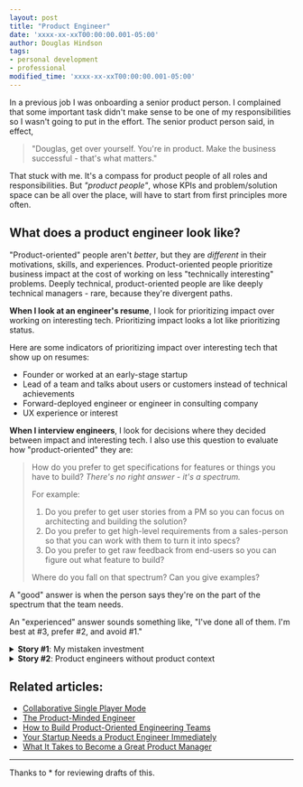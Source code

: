 ```yaml
---
layout: post
title: "Product Engineer"
date: 'xxxx-xx-xxT00:00:00.001-05:00'
author: Douglas Hindson
tags: 
- personal development
- professional
modified_time: 'xxxx-xx-xxT00:00:00.001-05:00'
---
```


In a previous job I was onboarding a senior product person. I complained that some important task didn't make sense to be one of my responsibilities so I wasn't going to put in the effort. The senior product person said, in effect,

> "Douglas, get over yourself. You're in product. Make the business successful - that's what matters."

That stuck with me. It's a compass for product people of all roles and responsibilities. But *"product people"*, whose KPIs and problem/solution space can be all over the place, will have to start from first principles more often.

## What does a product engineer look like?

"Product-oriented" people aren't *better*, but they are *different* in their motivations, skills, and experiences. Product-oriented people prioritize business impact at the cost of working on less "technically interesting" problems. Deeply technical, product-oriented people are like deeply technical managers - rare, because they're divergent paths.

**When I look at an engineer's resume**, I look for prioritizing impact over working on interesting tech. Prioritizing impact looks a lot like prioritizing status.

Here are some indicators of prioritizing impact over interesting tech that show up on resumes:

* Founder or worked at an early-stage startup
* Lead of a team and talks about users or customers instead of technical achievements
* Forward-deployed engineer or engineer in consulting company
* UX experience or interest

**When I interview engineers**, I look for decisions where they decided between impact and interesting tech. I also use this question to evaluate how "product-oriented" they are:

> How do you prefer to get specifications for features or things you have to build? *There's no right answer - it's a spectrum.*
> 
> For example:
>
> 1. Do you prefer to get user stories from a PM so you can focus on architecting and building the solution?
> 2. Do you prefer to get high-level requirements from a sales-person so that you can work with them to turn it into specs?
> 3. Do you prefer to get raw feedback from end-users so you can figure out what feature to build?
>
> Where do you fall on that spectrum? Can you give examples?

A "good" answer is when the person says they're on the part of the spectrum that the team needs.

An "experienced" answer sounds something like, "I've done all of them. I'm best at #3, prefer #2, and avoid #1."

<details>
<summary><b>Story #1</b>: My mistaken investment</summary>

<br/>

Healthcare systems in a foreign country? Doctors, nurses, hospitals, gp practices, rota management... I worked in this company, but I had no interest in this domain.

<br/><br/>

I wanted to improve transferrable skills. I expected product managers and designers to hand me specs, so I could focus on architecting and building. That mostly worked out, but when our team met the cofounders for strategic discussions, I couldn't contribute much. I could estimate the effort involved in building a mockup, but I couldn't propose an alternative with 2x value at 0.5x cost. Others could smell my lack of enthusiasm for the business - especially the cofounders, who lived and breathed it.

<br/><br/>

Your colleagues want you to be invested in the company and team. People who care want to work with other people who care. When you prove your investment in the business, others will reciprocate by investing more in you. I could have accelerated my growth in responsibilities and position if I displayed more enthusiasm for the product and business.

<br/><br/>

Five years later, here I am working in that same business domain and a different technical one.

<br/><br/>

</details>

<details>
<summary><b>Story #2</b>: Product engineers without product context</summary>

<br/>

I once joined a team that needed its engineers to behave like product engineers. They didn't.

<br/><br/>

The developers only met with their users when directed to, even though their users worked at desks a few meters away. The developer team waited for decisions to come from product managers and designers. The service they worked on was just a piece of a much larger product, about which they had little context. Decisions <i>happened to them</i> and they weren't in control of their future. Their projects went off-track and got cancelled. They often built the wrong thing, and how could they know what the right thing was? They barely grasped what was needed of <i>their</i> small piece of a much larger puzzle.

<br/><br/>

Of course, these circumstances came from mismanagement, blitz-scaling, and recent bad experiences - not the developers themselves, who were mostly new anyways.

<br/><br/>

The PM expressed that the developers were always invited to interact with users, but didn't really participate. During onboarding, I did some user interviews to build context. Afterwards, I seeded FOMO by sharing how I interviewed our users, gaining key information and relationships necessary to make better technical decisions.

<br/><br/>

One month in, my first project on the team was set to begin bridging two products. Over and over, the team resisted the better solution because we had a fear of imagined risks. We ended up going down the "low-risk" path that incurred tech debt - we spent six developer-months on a project and didn't ship it. The solution was scrapped and we redid it properly later when everyone had sufficient context.

<br/><br/>

</details>

## Related articles:

* [Collaborative Single Player Mode](https://blog.rstankov.com/collaborative-single-player-mode/)
* [The Product-Minded Engineer](https://blog.pragmaticengineer.com/the-product-minded-engineer/)
* [How to Build Product-Oriented Engineering Teams](https://blog.amplitude.com/how-to-build-product-oriented-engineering-teams)
* [Your Startup Needs a Product Engineer Immediately](https://jproco.medium.com/your-startup-needs-a-product-engineer-immediately-8902f7787c25)
* [What It Takes to Become a Great Product Manager](https://hbr.org/2017/12/what-it-takes-to-become-a-great-product-manager)

---

Thanks to * for reviewing drafts of this.